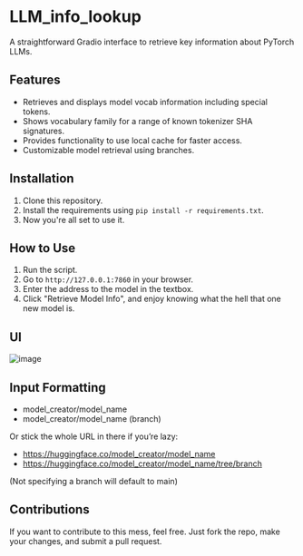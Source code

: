 # LLM_info_lookup

A straightforward Gradio interface to retrieve key information about PyTorch LLMs.

## Features

- Retrieves and displays model vocab information including special tokens.
- Shows vocabulary family for a range of known tokenizer SHA signatures.
- Provides functionality to use local cache for faster access.
- Customizable model retrieval using branches.

## Installation

1. Clone this repository.
2. Install the requirements using `pip install -r requirements.txt`.
3. Now you're all set to use it.

## How to Use

1. Run the script.
2. Go to `http://127.0.0.1:7860` in your browser.
3. Enter the address to the model in the textbox.
4. Click "Retrieve Model Info", and enjoy knowing what the hell that one new model is.

## UI

![image](https://github.com/golololologol/LLM_info_lookup/assets/50058139/77d114ff-40a3-460c-9515-1d3cce9da258)

## Input Formatting

- model_creator/model_name 
- model_creator/model_name (branch)

Or stick the whole URL in there if you’re lazy:
- https://huggingface.co/model_creator/model_name
- https://huggingface.co/model_creator/model_name/tree/branch

(Not specifying a branch will default to main)

## Contributions

If you want to contribute to this mess, feel free. Just fork the repo, make your changes, and submit a pull request.
